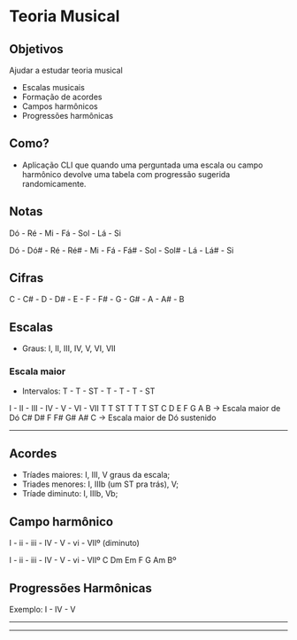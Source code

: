 # Teoria Musical

## Objetivos

Ajudar a estudar teoria musical

- Escalas musicais
- Formação de acordes
- Campos harmônicos
- Progressões harmônicas

## Como?
- Aplicação CLI que quando uma perguntada uma escala ou campo harmônico devolve uma tabela com progressão sugerida randomicamente.

## Notas

Dó - Ré - Mi - Fá - Sol - Lá - Si

Dó - Dó# - Ré - Ré# - Mi - Fá - Fá# - Sol - Sol# - Lá - Lá# - Si

## Cifras

C - C# - D - D# - E - F - F# - G - G# - A - A# - B

## Escalas

- Graus: I, II, III, IV, V, VI, VII

### Escala maior

- Intervalos: T - T - ST - T - T - T - ST

I - II - III - IV - V - VI - VII
T   T    ST    T    T   T    ST
C   D    E     F    G   A    B    -> Escala maior de Dó
C#  D#   F     F#   G#  A#   C    -> Escala maior de Dó sustenido

---

## Acordes

- Tríades maiores: I, III, V graus da escala;
- Triades menores: I, IIIb (um ST pra trás), V;
- Tríade diminuto: I, IIIb, Vb;

## Campo harmônico

I - ii - iii - IV - V - vi - VIIº (diminuto)

I - ii - iii - IV - V - vi - VIIº
C   Dm   Em    F    G   Am   Bº

## Progressões Harmônicas

Exemplo: I - IV - V

---
---








